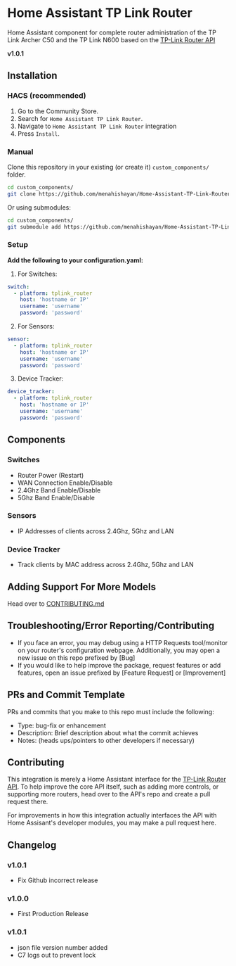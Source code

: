 # Home Assistant TP Link Router
 Home Assistant component for complete router administration of the TP Link Archer C50 and the TP Link N600 based on the [TP-Link Router API](https://github.com/menahishayan/TP-Link-Archer-C50-API.git)

**v1.0.1**

## Installation

### HACS (recommended)

1. Go to the Community Store.
2. Search for `Home Assistant TP Link Router`.
3. Navigate to `Home Assistant TP Link Router` integration
4. Press `Install`.

### Manual

Clone this repository in your existing (or create it) `custom_components/` folder.

```bash
cd custom_components/
git clone https://github.com/menahishayan/Home-Assistant-TP-Link-Router.git
```

Or using submodules:

```bash
cd custom_components/
git submodule add https://github.com/menahishayan/Home-Assistant-TP-Link-Router.git
```

### Setup

**Add the following to your configuration.yaml:**  
1. For Switches:
```yaml
switch:
  - platform: tplink_router
    host: 'hostname or IP'
    username: 'username'
    password: 'password'
```
2. For Sensors:
```yaml
sensor:
  - platform: tplink_router
    host: 'hostname or IP'
    username: 'username'
    password: 'password'
```
3. Device Tracker:
```yaml
device_tracker:
  - platform: tplink_router
    host: 'hostname or IP'
    username: 'username'
    password: 'password'
```

## Components
### Switches
 - Router Power (Restart)
 - WAN Connection Enable/Disable
 - 2.4Ghz Band Enable/Disable
 - 5Ghz Band Enable/Disable

### Sensors
 - IP Addresses of clients across 2.4Ghz, 5Ghz and LAN

### Device Tracker
 - Track clients by MAC address across 2.4Ghz, 5Ghz and LAN
 
## Adding Support For More Models
Head over to [CONTRIBUTING.md](https://github.com/menahishayan/TP-Link-Archer-C50-API/blob/master/CONTRIBUTING.md)

## Troubleshooting/Error Reporting/Contributing
 - If you face an error, you may debug using a HTTP Requests tool/monitor on your router's configuration webpage. Additionally, you may open a new issue on this repo prefixed by [Bug]
 - If you would like to help improve the package, request features or add features, open an issue prefixed by [Feature Request] or [Improvement]

## PRs and Commit Template
PRs and commits that you make to this repo must include the following:  
- Type: bug-fix or enhancement
- Description: Brief description about what the commit achieves
- Notes: (heads ups/pointers to other developers if necessary)

## Contributing
This integration is merely a Home Assistant interface for the [TP-Link Router API](https://github.com/menahishayan/TP-Link-Archer-C50-API.git). To help improve the core API itself, such as adding more controls, or supporting more routers, head over to the API's repo and create a pull request there.

For improvements in how this integration actually interfaces the API with Home Assisant's developer modules, you may make a pull request here.

## Changelog
### v1.0.1
 - Fix Github incorrect release
### v1.0.0
 - First Production Release
### v1.0.1
 - json file version number added
 - C7 logs out to prevent lock

